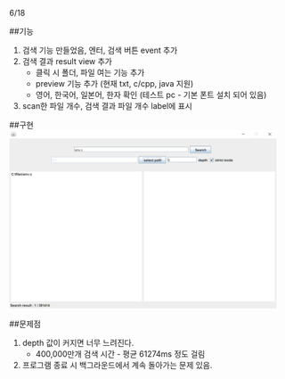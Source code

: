 6/18

##기능
1. 검색 기능 만들었음, 엔터, 검색 버튼 event 추가
2. 검색 결과 result view 추가
	- 클릭 시 폴더, 파일 여는 기능 추가
	- preview 기능 추가 (현재 txt, c/cpp, java 지원)
	- 영어, 한국어, 일본어, 한자 확인 (테스트 pc - 기본 폰트 설치 되어 있음)
3. scan한 파일 개수, 검색 결과 파일 개수 label에 표시

##구현
<img src="./Capture.PNG"  width="480" height="320">

##문제점
1. depth 값이 커지면 너무 느려진다.
	 - 400,000만개 검색 시간 - 평균 61274ms 정도 걸림
2. 프로그램 종료 시 백그라운드에서 계속 돌아가는 문제 있음.
